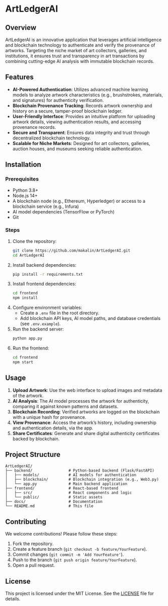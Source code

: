 # ArtLedgerAI

## Overview
ArtLedgerAI is an innovative application that leverages artificial intelligence and blockchain technology to authenticate and verify the provenance of artworks. Targeting the niche market of art collectors, galleries, and institutions, it ensures trust and transparency in art transactions by combining cutting-edge AI analysis with immutable blockchain records.

## Features
- **AI-Powered Authentication**: Utilizes advanced machine learning models to analyze artwork characteristics (e.g., brushstrokes, materials, and signatures) for authenticity verification.
- **Blockchain Provenance Tracking**: Records artwork ownership and history on a secure, tamper-proof blockchain ledger.
- **User-Friendly Interface**: Provides an intuitive platform for uploading artwork details, viewing authentication results, and accessing provenance records.
- **Secure and Transparent**: Ensures data integrity and trust through decentralized blockchain technology.
- **Scalable for Niche Markets**: Designed for art collectors, galleries, auction houses, and museums seeking reliable authentication.

## Installation
### Prerequisites
- Python 3.8+
- Node.js 14+
- A blockchain node (e.g., Ethereum, Hyperledger) or access to a blockchain service (e.g., Infura)
- AI model dependencies (TensorFlow or PyTorch)
- Git

### Steps
1. Clone the repository:
   ```bash
   git clone https://github.com/makalin/ArtLedgerAI.git
   cd ArtLedgerAI
   ```
2. Install backend dependencies:
   ```bash
   pip install -r requirements.txt
   ```
3. Install frontend dependencies:
   ```bash
   cd frontend
   npm install
   ```
4. Configure environment variables:
   - Create a `.env` file in the root directory.
   - Add blockchain API keys, AI model paths, and database credentials (see `.env.example`).
5. Run the backend server:
   ```bash
   python app.py
   ```
6. Run the frontend:
   ```bash
   cd frontend
   npm start
   ```

## Usage
1. **Upload Artwork**: Use the web interface to upload images and metadata of the artwork.
2. **AI Analysis**: The AI model processes the artwork for authenticity, comparing it against known patterns and datasets.
3. **Blockchain Recording**: Verified artworks are logged on the blockchain with a unique hash for provenance.
4. **View Provenance**: Access the artwork’s history, including ownership and authentication details, via the app.
5. **Share Certificates**: Generate and share digital authenticity certificates backed by blockchain.

## Project Structure
```
ArtLedgerAI/
├── backend/                # Python-based backend (Flask/FastAPI)
│   ├── models/             # AI models for authentication
│   ├── blockchain/         # Blockchain integration (e.g., Web3.py)
│   └── app.py              # Main backend application
├── frontend/               # React-based frontend
│   ├── src/                # React components and logic
│   └── public/             # Static assets
├── docs/                   # Documentation
└── README.md               # This file
```

## Contributing
We welcome contributions! Please follow these steps:
1. Fork the repository.
2. Create a feature branch (`git checkout -b feature/YourFeature`).
3. Commit changes (`git commit -m 'Add YourFeature'`).
4. Push to the branch (`git push origin feature/YourFeature`).
5. Open a pull request.

## License
This project is licensed under the MIT License. See the [LICENSE](LICENSE) file for details.
